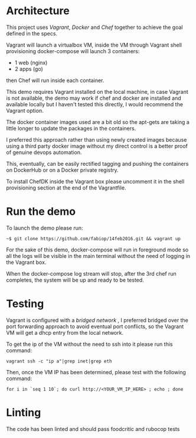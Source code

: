 # Architecture

This project uses *Vagrant*, *Docker* and *Chef* together to achieve the goal
defined in the specs.

Vagrant will launch a virtualbox VM, inside the VM through Vagrant shell provisioning docker-compose will launch 3 containers:
- 1 web (nginx) 
- 2 apps (go)

then Chef will run inside each container.

This demo requires Vagrant installed on the local machine, in case Vagrant is not available, the demo may work if chef and docker are installed and available locally but I haven't tested this directly, I would recommend the Vagrant option.

The docker container images used are a bit old so the apt-gets are taking a little longer
to update the packages in the containers. 

I preferred this approach rather than using newly created images because using a third party docker image without my direct control is a better proof of genuine devops automation. 

This, eventually, can be easily rectified tagging and pushing the containers on DockerHub or on a Docker private registry.

To install ChefDK inside the Vagrant box please uncomment it in the shell provisioning section at the end of the Vagrantfile.

# Run the demo

To launch the demo please run:

```
~$ git clone https://github.com/fabiop/14feb2016.git && vagrant up
```

For the sake of this demo, docker-compose will run in foreground mode so all the logs will
be visible in the main terminal without the need of logging in the Vagrant box.

When the docker-compose log stream will stop, after the 3rd chef run completes,
the system will be up and ready to be tested.


# Testing

Vagrant is configured with a *bridged network* , I preferred bridged over the port forwarding approach to avoid eventual port conflicts, so the Vagrant VM will get a dhcp entry from the local network.

To get the ip of the VM without the need to ssh into it please run this command:

```
vagrant ssh -c "ip a"|grep inet|grep eth
```

Then, once the VM IP has been determined, please test with the following command:

```
for i in `seq 1 10`; do curl http://<YOUR_VM_IP_HERE> ; echo ; done
```

# Linting 

The code has been linted and should pass foodcritic and rubocop tests 

